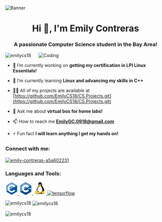 ![Banner](https://onlinegrad.syracuse.edu/wp-content/uploads/sites/36/2021/01/kid-friendly-coding-languages-01.jpg)
<h1 align="center">Hi 👋, I'm Emily Contreras</h1>
<h3 align="center">A passionate Computer Science student in the Bay Area!</h3>
<img align="right" alt="Coding" width="400" src="https://media.tenor.com/4ryx66tWEhcAAAAd/pixel-study.gif">
<p align="left"> <img src="https://komarev.com/ghpvc/?username=emilycs18&label=Profile%20views&color=0e75b6&style=flat" alt="emilycs18" /> </p>

- 🔭 I’m currently working on **getting my certification in LPI Linux Essentials!**

- 🌱 I’m currently learning **Linux and advancing my skills in C++**

- 👨‍💻 All of my projects are available at [https://github.com/EmilyCS18/CS.Projects.git](https://github.com/EmilyCS18/CS.Projects.git)

- 💬 Ask me about **virtual box for home labs!**

- 📫 How to reach me **EmilyGC.0918@gmail.com**

- ⚡ Fun fact **I will learn anything I get my hands on!**

<h3 align="left">Connect with me:</h3>
<p align="left">
<a href="https://linkedin.com/in/emily-contreras-a5a602231" target="blank"><img align="center" src="https://raw.githubusercontent.com/rahuldkjain/github-profile-readme-generator/master/src/images/icons/Social/linked-in-alt.svg" alt="emily-contreras-a5a602231" height="30" width="40" /></a>
</p>

<h3 align="left">Languages and Tools:</h3>
<p align="left"> <a href="https://www.cprogramming.com/" target="_blank" rel="noreferrer"> <img src="https://raw.githubusercontent.com/devicons/devicon/master/icons/c/c-original.svg" alt="c" width="40" height="40"/> </a> <a href="https://www.w3schools.com/cpp/" target="_blank" rel="noreferrer"> <img src="https://raw.githubusercontent.com/devicons/devicon/master/icons/cplusplus/cplusplus-original.svg" alt="cplusplus" width="40" height="40"/> </a> <a href="https://www.linux.org/" target="_blank" rel="noreferrer"> <img src="https://raw.githubusercontent.com/devicons/devicon/master/icons/linux/linux-original.svg" alt="linux" width="40" height="40"/> </a> <a href="https://www.tensorflow.org" target="_blank" rel="noreferrer"> <img src="https://www.vectorlogo.zone/logos/tensorflow/tensorflow-icon.svg" alt="tensorflow" width="40" height="40"/> </a> </p>

<p><img align="left" src="https://github-readme-stats.vercel.app/api/top-langs?username=emilycs18&show_icons=true&locale=en&layout=compact" alt="emilycs18" /></p>

<p>&nbsp;<img align="center" src="https://github-readme-stats.vercel.app/api?username=emilycs18&show_icons=true&locale=en" alt="emilycs18" /></p>

<p><img align="center" src="https://github-readme-streak-stats.herokuapp.com/?user=emilycs18&" alt="emilycs18" /></p>
